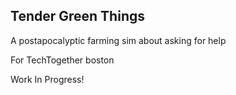 ## Tender Green Things
A postapocalyptic farming sim about asking for help

For TechTogether boston

Work In Progress!